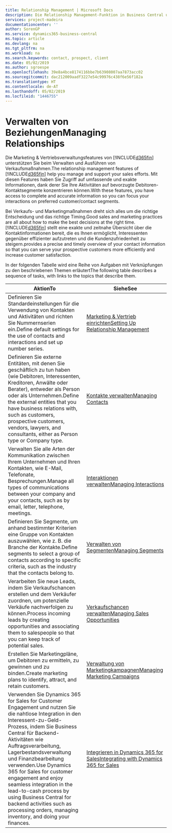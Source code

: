```yaml
---
title: Relationship Management | Microsoft Docs
description: Die Relationship Management-Funktion in Business Central unterstützt Ihr Verkaufsanstrengungen und Sie können damit auf Informationen Ihrer Kontakte und auf Vermögensfunktionen effizient zugreifen.
services: project-madeira
documentationcenter: ''
author: SorenGP
ms.service: dynamics365-business-central
ms.topic: article
ms.devlang: na
ms.tgt_pltfrm: na
ms.workload: na
ms.search.keywords: contact, prospect, client
ms.date: 05/02/2019
ms.author: sgroespe
ms.openlocfilehash: 39e8a4bce8174116bbe7b63908007aa7873acc02
ms.sourcegitcommit: dac212009aadf3227e54c99976c438f6e56f182a
ms.translationtype: HT
ms.contentlocale: de-AT
ms.lasthandoff: 05/02/2019
ms.locfileid: "1446755"
---
```

# <a name="managing-relationships"></a><span data-ttu-id="b784e-103">Verwalten von Beziehungen</span><span class="sxs-lookup"><span data-stu-id="b784e-103">Managing Relationships</span></span>
<span data-ttu-id="b784e-104">Die Marketing & Vertriebsverwaltungsfeatures von [!INCLUDE[d365fin](includes/d365fin_md.md)] unterstützen Sie beim Verwalten und Ausführen von Verkaufsmaßnahmen.</span><span class="sxs-lookup"><span data-stu-id="b784e-104">The relationship management features of [!INCLUDE[d365fin](includes/d365fin_md.md)] help you manage and support your sales efforts.</span></span> <span data-ttu-id="b784e-105">Mit diesen Features haben Sie Zugriff auf umfassende und exakte Informationen, dank derer Sie Ihre Aktivitäten auf bevorzugte Debitoren-Kontaktsegmente konzentrieren können.</span><span class="sxs-lookup"><span data-stu-id="b784e-105">With these features, you have access to complete and accurate information so you can focus your interactions on preferred customer/contact segments.</span></span>

<span data-ttu-id="b784e-106">Bei Verkaufs- und Marketingmaßnahmen dreht sich alles um die richtige Entscheidung und das richtige Timing.</span><span class="sxs-lookup"><span data-stu-id="b784e-106">Good sales and marketing practices are all about how to make the best decisions at the right time.</span></span> [!INCLUDE[d365fin](includes/d365fin_md.md)] <span data-ttu-id="b784e-107">stellt eine exakte und zeitnahe Übersicht über die Kontaktinformationen bereit, die es Ihnen ermöglicht, Interessenten gegenüber effizienter aufzutreten und die Kundenzufriedenheit zu steigern.</span><span class="sxs-lookup"><span data-stu-id="b784e-107">provides a precise and timely overview of your contact information so that you can serve your prospective customers more efficiently and increase customer satisfaction.</span></span>

<span data-ttu-id="b784e-108">In der folgenden Tabelle wird eine Reihe von Aufgaben mit Verknüpfungen zu den beschriebenen Themen erläutert</span><span class="sxs-lookup"><span data-stu-id="b784e-108">The following table describes a sequence of tasks, with links to the topics that describe them.</span></span>  

| <span data-ttu-id="b784e-109">Aktion</span><span class="sxs-lookup"><span data-stu-id="b784e-109">To</span></span> | <span data-ttu-id="b784e-110">Siehe</span><span class="sxs-lookup"><span data-stu-id="b784e-110">See</span></span> |
| --- | --- |
|<span data-ttu-id="b784e-111">Definieren Sie Standardeinstellungen für die Verwendung von Kontakten und Aktivitäten und richten Sie Nummernserien ein.</span><span class="sxs-lookup"><span data-stu-id="b784e-111">Define default settings for the use of contacts and interactions and set up number series.</span></span>|[<span data-ttu-id="b784e-112">Marketing & Vertrieb einrichten</span><span class="sxs-lookup"><span data-stu-id="b784e-112">Setting Up Relationship Management</span></span>](marketing-setup-marketing.md)|
|<span data-ttu-id="b784e-113">Definieren Sie externe Entitäten, mit denen Sie geschäftlich zu tun haben (wie Debitoren, Interessenten, Kreditoren, Anwälte oder Berater), entweder als Person oder als Unternehmen.</span><span class="sxs-lookup"><span data-stu-id="b784e-113">Define the external entities that you have business relations with, such as customers, prospective customers, vendors, lawyers, and consultants, either as Person type or Company type.</span></span>|[<span data-ttu-id="b784e-114">Kontakte verwalten</span><span class="sxs-lookup"><span data-stu-id="b784e-114">Managing Contacts</span></span>](marketing-contacts.md)|
|<span data-ttu-id="b784e-115">Verwalten Sie alle Arten der Kommunikation zwischen Ihrem Unternehmen und Ihren Kontakten, wie E-Mail, Telefonate, Besprechungen.</span><span class="sxs-lookup"><span data-stu-id="b784e-115">Manage all types of communications between your company and your contacts, such as by email, letter, telephone, meetings.</span></span>|[<span data-ttu-id="b784e-116">Interaktionen verwalten</span><span class="sxs-lookup"><span data-stu-id="b784e-116">Managing Interactions</span></span>](marketing-interactions.md)|
|<span data-ttu-id="b784e-117">Definieren Sie Segmente, um anhand bestimmter Kriterien eine Gruppe von Kontakten auszuwählen, wie z. B. die Branche der Kontakte.</span><span class="sxs-lookup"><span data-stu-id="b784e-117">Define segments to select a group of contacts according to specific criteria, such as the industry that the contacts belong to.</span></span>|[<span data-ttu-id="b784e-118">Verwalten von Segmenten</span><span class="sxs-lookup"><span data-stu-id="b784e-118">Managing Segments</span></span>](marketing-segments.md)|
|<span data-ttu-id="b784e-119">Verarbeiten Sie neue Leads, indem Sie Verkaufschancen erstellen und dem Verkäufer zuordnen, um potenzielle Verkäufe nachverfolgen zu können.</span><span class="sxs-lookup"><span data-stu-id="b784e-119">Process incoming leads by creating opportunities and associating them to salespeople so that you can keep track of potential sales.</span></span>|[<span data-ttu-id="b784e-120">Verkaufschancen verwalten</span><span class="sxs-lookup"><span data-stu-id="b784e-120">Managing Sales Opportunities</span></span>](marketing-manage-sales-opportunities.md)|
|<span data-ttu-id="b784e-121">Erstellen Sie Marketingpläne, um Debitoren zu ermitteln, zu gewinnen und zu binden.</span><span class="sxs-lookup"><span data-stu-id="b784e-121">Create marketing plans to identify, attract, and retain customers.</span></span>|[<span data-ttu-id="b784e-122">Verwaltung von Marketingkampagnen</span><span class="sxs-lookup"><span data-stu-id="b784e-122">Managing Marketing Campaigns</span></span>](marketing-campaigns.md)|
|<span data-ttu-id="b784e-123">Verwenden Sie Dynamics 365 for Sales for Customer Engagement und nutzen Sie die nahtlose Integration in den Interessent-zu-Geld-Prozess, indem Sie Business Central für Backend-Aktivitäten wie Auftragsverarbeitung, Lagerbestandsverwaltung und Finanzbearbeitung verwenden.</span><span class="sxs-lookup"><span data-stu-id="b784e-123">Use Dynamics 365 for Sales for customer engagement and enjoy seamless integration in the lead-to-cash process by using Business Central for backend activities such as processing orders, managing inventory, and doing your finances.</span></span>|[<span data-ttu-id="b784e-124">Integrieren in Dynamics 365 for Sales</span><span class="sxs-lookup"><span data-stu-id="b784e-124">Integrating with Dynamics 365 for Sales</span></span>](marketing-integrate-dynamicscrm.md)|
